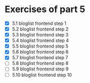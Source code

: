# Exercises of part 5


- [x] 5.1 bloglist frontend step 1
- [x] 5.2 bloglist frontend step 2
- [x] 5.3 bloglist frontend step 3
- [x] 5.4 bloglist frontend step 4
- [x] 5.5 bloglist frontend step 5
- [x] 5.6 bloglist frontend step 6
- [x] 5.7 bloglist frontend step 7
- [ ] 5.8 bloglist frontend step 8
- [ ] 5.9 bloglist frontend step 9
- [ ] 5.10 bloglist frontend step 10